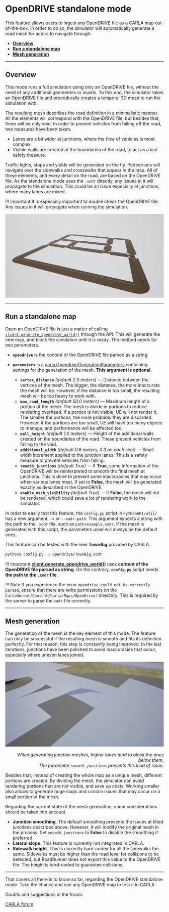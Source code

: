 # OpenDRIVE standalone mode

This feature allows users to ingest any OpenDRIVE file as a CARLA map out-of-the-box. In order to do so, the simulator will automatically generate a road mesh for actors to navigate through.  

*   [__Overview__](#overview)  
*   [__Run a standalone map__](#run-a-standalone-map)  
*   [__Mesh generation__](#mesh-generation)  

---
## Overview

This mode runs a full simulation using only an OpenDRIVE file, without the need of any additional geometries or assets. To this end, the simulator takes an OpenDRIVE file and procedurally creates a temporal 3D mesh to run the simulation with.  

The resulting mesh describes the road definition in a minimalistic manner. All the elements will correspond with the OpenDRIVE file, but besides that, there will be only void. In order to prevent vehicles from falling off the road, two measures have been taken. 

*   Lanes are a bit wider at junctions, where the flow of vehicles is most complex.  
*   Visible walls are created at the boundaries of the road, to act as a last safety measure. 

Traffic lights, stops and yields will be generated on the fly. Pedestrians will navigate over the sidewalks and crosswalks that appear in the map. All of these elements, and every detail on the road, are based on the OpenDRIVE file. As the standalone mode uses the `.xodr` directly, any issues in it will propagate to the simulation. This could be an issue especially at junctions, where many lanes are mixed.

!!! Important
    It is especially important to double check the OpenDRIVE file. Any issues in it will propagate when running the simulation.

![opendrive_standalone](img/opendrive_standalone.jpg)

---
## Run a standalone map

Open an OpenDRIVE file is just a matter of calling [`client.generate_opendrive_world()`](python_api.md#carla.Client.generate_opendrive_world) through the API. This will generate the new map, and block the simulation until it is ready. The method needs for two parameters.  

*   __`opendrive`__ is the content of the OpenDRIVE file parsed as a string.  
*   __`parameters`__ is a [carla.OpendriveGenerationParameters](python_api.md#carla.OpendriveGenerationParameters) containing settings for the generation of the mesh. __This argument is optional__.  

	*   __`vertex_distance`__ *(default 2.0 meters)* — Distance between the vertices of the mesh. The bigger, the distance, the more inaccurate the mesh will be. However, if the distance is too small, the resulting mesh will be too heavy to work with.  
	*   __`max_road_length`__ *(default 50.0 meters)* — Maximum length of a portion of the mesh. The mesh is divide in portions to reduce rendering overhead. If a portion is not visible, UE will not render it. The smaller the portions, the more probably they are discarded. However, if the portions are too small, UE will have too many objects to manage, and performance will be affected too.  
	*   __`wall_height`__ *(default 1.0 meters)* — Height of the additional walls created on the boundaries of the road. These prevent vehicles from falling to the void.  
	*   __`additional_width`__ *(default 0.6 meters, 0.3 on each side)* — Small width increment applied to the junction lanes. This is a safety measure to prevent vehicles from falling.  
	*   __`smooth_junctions`__ *(default True)* — If __True__, some information of the OpenDRIVE will be reinterpreted to smooth the final mesh at junctions. This is done to prevent some inaccuracies that may occur when various lanes meet. If set to __False__, the mesh will be generated exactly as described in the OpenDRIVE.  
	*   __`enable_mesh_visibility`__ *(default True)* — If __False__, the mesh will not be rendered, which could save a lot of rendering work to the simulator.  


In order to easily test this feature, the `config.py` script in `PythonAPI/util/` has a new argument, `-x` or `--xodr-path`. This argument expects a string with the path to the `.xodr` file, such as `path/example.xodr`. If the mesh is generated with this script, the parameters used will always be the default ones. 

This feature can be tested with the new __TownBig__ provided by CARLA.  

```sh
python3 config.py -x opendrive/TownBig.xodr
```

!!! Important
    __[client.generate_opendrive_world()](python_api.md#carla.Client.generate_opendrive_world)__ uses __content of the OpenDRIVE file parsed as string__. On the contrary, __`config.py`__ script needs __the path to the `.xodr` file__. 

!!! Note
	If you experience the error	`opendrive could not be correctly parsed`, ensure that there are write permissions on the `CarlaUnreal/Content/Carla/Maps/OpenDrive/` directory. This is required by the server to parse the `xodr` file correctly.

---
## Mesh generation

The generation of the mesh is the key element of this mode. The feature can only be successful if the resulting mesh is smooth and fits its definition perfectly. For that reason, this step is constantly being improved. In the last iterations, junctions have been polished to avoid inaccuracies that occur, especially where uneven lanes joined.  

![opendrive_meshissue](img/opendrive_meshissue.jpg)
<div style="text-align: right"><i>When generating junction meshes, higher lanes tend to block the ones below them. <br>The parameter <code>smooth_junctions</code> prevents this kind of issue.</i></div>

Besides that, instead of creating the whole map as a unique mesh, different portions are created. By dividing the mesh, the simulator can avoid rendering portions that are not visible, and save up costs. Working smaller also allows to generate huge maps and contain issues that may occur on a small portion of the mesh.

Regarding the current state of the mesh generation, some considerations should be taken into account.  

*   __Junction smoothing__. The default smoothing prevents the issues at tilted junctions described above. However, it will modify the original mesh in the process. Set `smooth_junctions` to __False__ to disable the smoothing if preferred.  
*   __Lateral slope__. This feature is currently not integrated in CARLA. 
*   __Sidewalk height__. This is currently hard-coded for all the sidewalks the same. Sidewalks must be higher than the road level for collisions to be detected, but RoadRunner does not export this value to the OpenDRIVE file. The height is hard-coded to guarantee collisions. 
---

That covers all there is to know so far, regarding the OpenDRIVE standalone mode. Take the chance and use any OpenDRIVE map to test it in CARLA.  

Doubts and suggestions in the forum. 

<div class="build-buttons">
<p>
<a href="https://github.com/carla-simulator/carla/discussions/" target="_blank" class="btn btn-neutral" title="Go to the CARLA forum">
CARLA forum</a>
</p>
</div>

